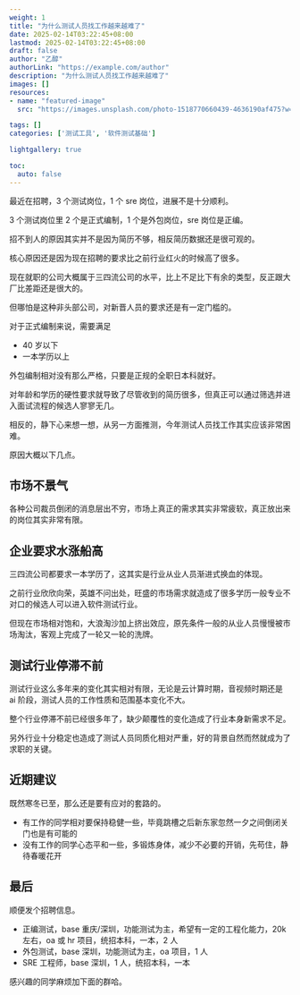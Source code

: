 ```yaml
---
weight: 1
title: "为什么测试人员找工作越来越难了"
date: 2025-02-14T03:22:45+08:00
lastmod: 2025-02-14T03:22:45+08:00
draft: false
author: "乙醇"
authorLink: "https://example.com/author"
description: "为什么测试人员找工作越来越难了"
images: []
resources:
- name: "featured-image"
  src: "https://images.unsplash.com/photo-1518770660439-4636190af475?w=300"

tags: []
categories: ['测试工具', '软件测试基础']

lightgallery: true

toc:
  auto: false
---
```


最近在招聘，3 个测试岗位，1 个 sre 岗位，进展不是十分顺利。

3 个测试岗位里 2 个是正式编制，1 个是外包岗位，sre 岗位是正编。

招不到人的原因其实并不是因为简历不够，相反简历数据还是很可观的。

核心原因还是因为现在招聘的要求比之前行业红火的时候高了很多。

现在就职的公司大概属于三四流公司的水平，比上不足比下有余的类型，反正跟大厂比差距还是很大的。

但哪怕是这种非头部公司，对新晋人员的要求还是有一定门槛的。

对于正式编制来说，需要满足

- 40 岁以下
- 一本学历以上

外包编制相对没有那么严格，只要是正规的全职日本科就好。

对年龄和学历的硬性要求就导致了尽管收到的简历很多，但真正可以通过筛选并进入面试流程的候选人寥寥无几。

相反的，静下心来想一想，从另一方面推测，今年测试人员找工作其实应该非常困难。

原因大概以下几点。

## 市场不景气

各种公司裁员倒闭的消息层出不穷，市场上真正的需求其实非常疲软，真正放出来的岗位其实非常有限。

## 企业要求水涨船高

三四流公司都要求一本学历了，这其实是行业从业人员渐进式换血的体现。

之前行业欣欣向荣，英雄不问出处，旺盛的市场需求就造成了很多学历一般专业不对口的候选人可以进入软件测试行业。

但现在市场相对饱和，大浪淘沙加上挤出效应，原先条件一般的从业人员慢慢被市场淘汰，客观上完成了一轮又一轮的洗牌。

## 测试行业停滞不前

测试行业这么多年来的变化其实相对有限，无论是云计算时期，音视频时期还是 ai 阶段，测试人员的工作性质和范围基本变化不大。

整个行业停滞不前已经很多年了，缺少颠覆性的变化造成了行业本身新需求不足。

另外行业十分稳定也造成了测试人员同质化相对严重，好的背景自然而然就成为了求职的关键。

## 近期建议

既然寒冬已至，那么还是要有应对的套路的。

- 有工作的同学相对要保持稳健一些，毕竟跳槽之后新东家忽然一夕之间倒闭关门也是有可能的
- 没有工作的同学心态平和一些，多锻炼身体，减少不必要的开销，先苟住，静待春暖花开

## 最后

顺便发个招聘信息。

- 正编测试，base 重庆/深圳，功能测试为主，希望有一定的工程化能力，20k 左右，oa 或 hr 项目，统招本科，一本，2 人
- 外包测试，base 深圳，功能测试为主，oa 项目，1 人
- SRE 工程师，base 深圳，1 人，统招本科，一本

感兴趣的同学麻烦加下面的群哈。